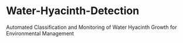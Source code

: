 # Water-Hyacinth-Detection

Automated Classification and Monitoring of Water Hyacinth Growth for Environmental Management
